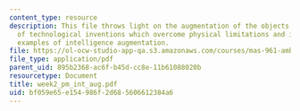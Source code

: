 ```yaml
---
content_type: resource
description: This file throws light on the augmentation of the objects and gives examples
  of technological inventions which overcome physical limitations and it also gives
  examples of intelligence augmentation.
file: https://ol-ocw-studio-app-qa.s3.amazonaws.com/courses/mas-961-ambient-intelligence-spring-2005/bf059e65e154986f2d685606612384a6_week2_pm_int_aug.pdf
file_type: application/pdf
parent_uid: 895b2368-ac6f-b45d-cc8e-11b61088020b
resourcetype: Document
title: week2_pm_int_aug.pdf
uid: bf059e65-e154-986f-2d68-5606612384a6
---
```


